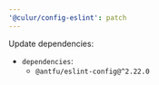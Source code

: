 ```yaml
---
'@culur/config-eslint': patch
---
```


Update dependencies:

- `dependencies`:
  - `@antfu/eslint-config@^2.22.0`
